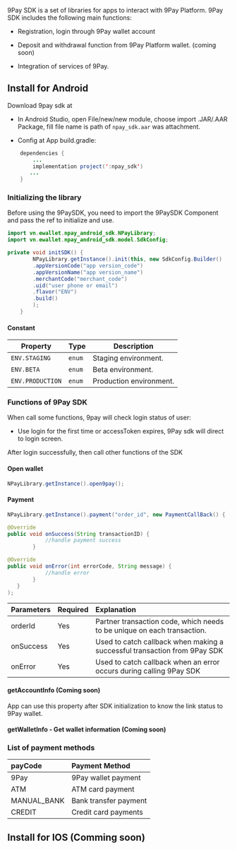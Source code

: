 9Pay SDK is a set of libraries for apps to interact with 9Pay Platform. 9Pay SDK includes the following main functions:

- Registration, login through 9Pay wallet account

- Deposit and withdrawal function from 9Pay Platform wallet. (coming soon)

- Integration of services of 9Pay.

## Install for Android

Download 9pay sdk at
- In Android Studio, open File/new/new module, choose import .JAR/.AAR Package, fill file name is path of `npay_sdk.aar` was attachment.


- Config at App build.gradle:
```java
    dependencies {
        ...
        implementation project(':npay_sdk')
       ...
    }
```


### Initializing the library

Before using the 9PaySDK, you need to import the 9PaySDK Component and pass the ref to initialize and use.

```java
import vn.ewallet.npay_android_sdk.NPayLibrary;
import vn.ewallet.npay_android_sdk.model.SdkConfig;

private void initSDK() {
        NPayLibrary.getInstance().init(this, new SdkConfig.Builder()
        .appVersionCode("app version_code")
        .appVersionName("app version_name")
        .merchantCode("merchant_code")
        .uid("user phone or email")
        .flavor("ENV")
        .build()
        );
    }
```


#### Constant

| Property | Type | Description |
| ------------------- | ------ | ---------------------- |
| `ENV.STAGING` | `enum` | Staging environment. |
| `ENV.BETA` | `enum` | Beta environment. |
| `ENV.PRODUCTION` | `enum` | Production environment. |

### Functions of 9Pay SDK
When call some functions, 9pay will check login status of user:

- Use login for the first time or accessToken expires, 9Pay sdk will direct to login screen.
  
After login successfully, then call other functions of the SDK
#### Open wallet

```java
NPayLibrary.getInstance().open9pay();
```
#### Payment

```java
NPayLibrary.getInstance().payment("order_id", new PaymentCallBack() {

@Override
public void onSuccess(String transactionID) {
            //handle payment success
        }

@Override
public void onError(int errorCode, String message) {
            //handle error
        }
   }
);
```

| **Parameters** | **Required** | **Explanation** |
| :------------------------------------------------- | :---------- | :------------------------------------------------- |
| orderId | Yes | Partner transaction code, which needs to be unique on each transaction. |
| onSuccess | Yes | Used to catch callback when making a successful transaction from 9Pay SDK |
| onError | Yes | Used to catch callback when an error occurs during calling 9Pay SDK |



#### getAccountInfo (Coming soon)

App can use this property after SDK initialization to know the link status to 9Pay wallet.



#### getWalletInfo - Get wallet information (Coming soon)

### List of payment methods
| **payCode** | **Payment Method** |
| :-----------| :------------|
| 9Pay | 9Pay wallet payment |
| ATM | ATM card payment |
| MANUAL_BANK | Bank transfer payment |
| CREDIT | Credit card payments |

## Install for IOS (Comming soon)


